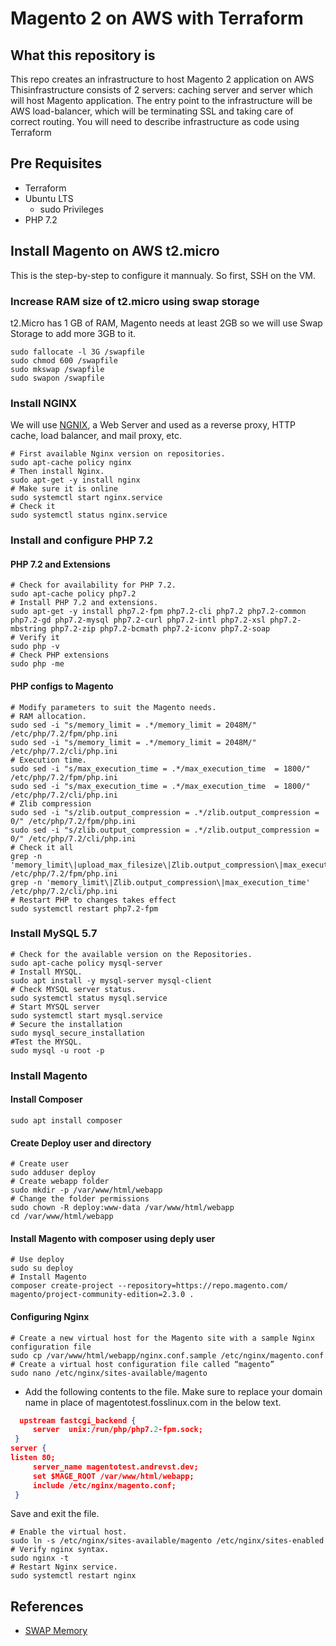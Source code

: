 # Magento 2 on AWS with Terraform

## What this repository is

This repo creates an infrastructure to host Magento 2 application on AWS Thisinfrastructure consists of 2 servers: caching server and server which will host Magento application. The entry point to the infrastructure will be AWS load-balancer, which will be terminating SSL and taking care of correct routing. You will need to describe infrastructure as code using Terraform

## Pre Requisites

- Terraform
- Ubuntu LTS
  - sudo Privileges
- PHP 7.2

## Install Magento on AWS t2.micro

This is the step-by-step to configure it mannualy. So first, SSH on the VM.

### Increase RAM size of t2.micro using swap storage

t2.Micro has 1 GB of RAM, Magento needs at least 2GB so we will use Swap Storage to add more 3GB to it.

```shell
sudo fallocate -l 3G /swapfile
sudo chmod 600 /swapfile
sudo mkswap /swapfile
sudo swapon /swapfile
```

### Install NGINX

We will use [NGNIX](https://www.nginx.com/), a  Web Server and used as a reverse proxy, HTTP cache, load balancer, and mail proxy, etc.

```shell
# First available Nginx version on repositories. 
sudo apt-cache policy nginx
# Then install Nginx.
sudo apt-get -y install nginx
# Make sure it is online
sudo systemctl start nginx.service
# Check it
sudo systemctl status nginx.service
```

### Install and configure PHP 7.2

#### PHP 7.2 and Extensions

```Shell
# Check for availability for PHP 7.2.
sudo apt-cache policy php7.2
# Install PHP 7.2 and extensions.
sudo apt-get -y install php7.2-fpm php7.2-cli php7.2 php7.2-common php7.2-gd php7.2-mysql php7.2-curl php7.2-intl php7.2-xsl php7.2-mbstring php7.2-zip php7.2-bcmath php7.2-iconv php7.2-soap
# Verify it
sudo php -v
# Check PHP extensions
sudo php -me
```

#### PHP configs to Magento

```shell
# Modify parameters to suit the Magento needs.
# RAM allocation.
sudo sed -i "s/memory_limit = .*/memory_limit = 2048M/" /etc/php/7.2/fpm/php.ini
sudo sed -i "s/memory_limit = .*/memory_limit = 2048M/" /etc/php/7.2/cli/php.ini
# Execution time.
sudo sed -i "s/max_execution_time = .*/max_execution_time  = 1800/" /etc/php/7.2/fpm/php.ini
sudo sed -i "s/max_execution_time = .*/max_execution_time  = 1800/" /etc/php/7.2/cli/php.ini
# Zlib compression
sudo sed -i "s/zlib.output_compression = .*/zlib.output_compression = 0/" /etc/php/7.2/fpm/php.ini
sudo sed -i "s/zlib.output_compression = .*/zlib.output_compression = 0/" /etc/php/7.2/cli/php.ini
# Check it all
grep -n 'memory_limit\|upload_max_filesize\|Zlib.output_compression\|max_execution_time' /etc/php/7.2/fpm/php.ini
grep -n 'memory_limit\|Zlib.output_compression\|max_execution_time' /etc/php/7.2/cli/php.ini
# Restart PHP to changes takes effect
sudo systemctl restart php7.2-fpm
```

### Install MySQL 5.7

```shell
# Check for the available version on the Repositories.
sudo apt-cache policy mysql-server
# Install MYSQL.
sudo apt install -y mysql-server mysql-client
# Check MYSQL server status.
sudo systemctl status mysql.service
# Start MYSQL server
sudo systemctl start mysql.service
# Secure the installation
sudo mysql_secure_installation
#Test the MYSQL.
sudo mysql -u root -p
```

### Install Magento

#### Install Composer

```shell
sudo apt install composer
```

#### Create Deploy user and directory

```shell
# Create user
sudo adduser deploy
# Create webapp folder
sudo mkdir -p /var/www/html/webapp
# Change the folder permissions
sudo chown -R deploy:www-data /var/www/html/webapp
cd /var/www/html/webapp

```

#### Install Magento with composer using deply user

```shell
# Use deploy
sudo su deploy
# Install Magento
composer create-project --repository=https://repo.magento.com/ magento/project-community-edition=2.3.0 .
```

#### Configuring Nginx

```shell
# Create a new virtual host for the Magento site with a sample Nginx configuration file
sudo cp /var/www/html/webapp/nginx.conf.sample /etc/nginx/magento.conf
# Create a virtual host configuration file called “magento”
sudo nano /etc/nginx/sites-available/magento
```

- Add the following contents to the file. Make sure to replace your domain name in place of magentotest.fosslinux.com in the below text.

```json
  upstream fastcgi_backend {
     server  unix:/run/php/php7.2-fpm.sock;
 }
server {
listen 80;
     server_name magentotest.andrevst.dev;
     set $MAGE_ROOT /var/www/html/webapp;
     include /etc/nginx/magento.conf;
 }
 ```

Save and exit the file.

```shell
# Enable the virtual host.
sudo ln -s /etc/nginx/sites-available/magento /etc/nginx/sites-enabled
# Verify nginx syntax.
sudo nginx -t
# Restart Nginx service.
sudo systemctl restart nginx
```

## References

- [SWAP Memory](https://medium.com/@ravinandan.db/how-to-use-aws-free-tier-to-deploy-magento2-for-learning-purpose-32831531b18b)
